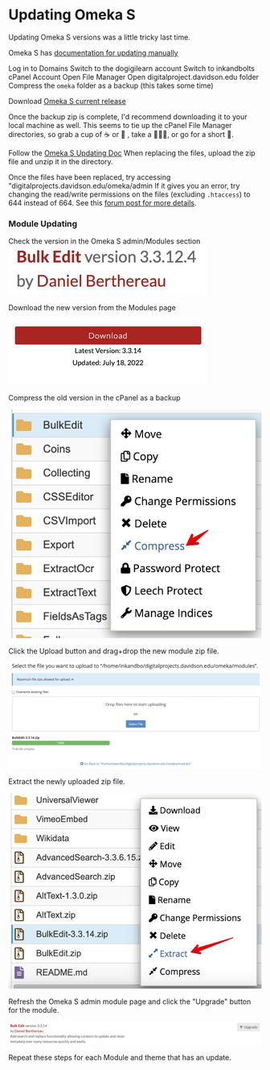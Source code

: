 # Updating Omeka S
Updating Omeka S versions was a little tricky last time.

Omeka S has [documentation for updating manually](https://omeka.org/s/docs/user-manual/install/#updating)

Log in to Domains
Switch to the dogigilearn account
Switch to inkandbolts cPanel Account
Open File Manager
Open digitalproject.davidson.edu folder
Compress the `omeka` folder as a backup (this takes some time)

Download [Omeka S current release](https://omeka.org/s/download/)

Once the backup zip is complete, I'd recommend downloading it to your local machine as well. This seems to tie up the cPanel File Manager directories, so grab a cup of ☕ or 🍵 , take a 🙆🏼‍♂️, or go for a short 🚶.

Follow the [Omeka S Updating Doc](https://omeka.org/s/docs/user-manual/install/#updating)
When replacing the files, upload the zip file and unzip it in the directory.

Once the files have been replaced, try accessing "digitalprojects.davidson.edu/omeka/admin
If it gives you an error, try changing the read/write permissions on the files (excluding `.htaccess`) to 644 instead of 664. See this [forum post for more details](https://forum.omeka.org/t/update-to-v-3-0-0-500-internal-server-error/11925/2).

### Module Updating

Check the version in the Omeka S admin/Modules section
![module version](./help_files/Module_Version_Check.png)

Download the new version from the Modules page

![download new versio](help_files/Module_Version_New_Download.png)

Compress the old version in the cPanel as a backup

![compress module](./help_files/Module_Version_Compress.png)

Click the Upload button and drag+drop the new module zip file.

![upload new module](help_files/Module_Version_Upload_New.png)

Extract the newly uploaded zip file.

![Extract New Module](help_files/Module_Version_Extract_New.png)

Refresh the Omeka S admin module page and click the "Upgrade" button for the module.

![Upgrade module](./help_files/Module_Version_Upgrade.png)

Repeat these steps for each Module and theme that has an update.
